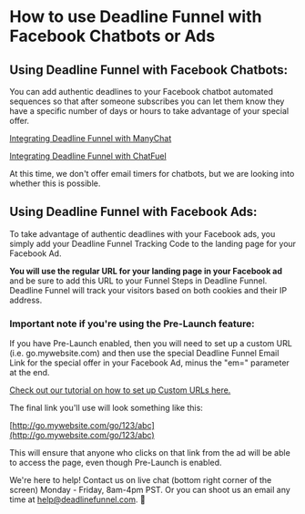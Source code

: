 # How to use Deadline Funnel with Facebook Chatbots or Ads

## Using Deadline Funnel with Facebook Chatbots:

You can add authentic deadlines to your Facebook chatbot automated sequences so that after someone subscribes you can let them know they have a specific number of days or hours to take advantage of your special offer.

[Integrating Deadline Funnel with ManyChat](https://documentation.deadlinefunnel.com/article/525-how-to-%20integrate-deadline-funnel-with-manychat)

[Integrating Deadline Funnel with ChatFuel](https://documentation.deadlinefunnel.com/article/552-how-to-%20integrate-deadline-funnel-with-chatfuel)

At this time, we don't offer email timers for chatbots, but we are looking into whether this is possible.

## Using Deadline Funnel with Facebook Ads:

To take advantage of authentic deadlines with your Facebook ads, you simply add your Deadline Funnel Tracking Code to the landing page for your Facebook Ad.

**You will use the regular URL for your landing page in your Facebook ad** and be sure to add this URL to your Funnel Steps in Deadline Funnel. Deadline Funnel will track your visitors based on both cookies and their IP address.

### **Important note if you're using the Pre-Launch feature:**

If you have Pre-Launch enabled, then you will need to set up a custom URL \(i.e. go.mywebsite.com\) and then use the special Deadline Funnel Email Link for the special offer in your Facebook Ad, minus the "em=" parameter at the end.

[Check out our tutorial on how to set up Custom URLs here.](https://documentation.deadlinefunnel.com/article/10-custom-urls)

The final link you'll use will look something like this:

[http://go.mywebsite.com/go/123/abc](http://go.mywebsite.com/go/123/abc)

This will ensure that anyone who clicks on that link from the ad will be able to access the page, even though Pre-Launch is enabled.

We're here to help! Contact us on live chat \(bottom right corner of the screen\) Monday - Friday, 8am-4pm PST. Or you can shoot us an email any time at help@deadlinefunnel.com. 🙂

